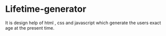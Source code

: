# Lifetime-generator
It is design help of html , css and javascript which generate the users exact age at the present time.
